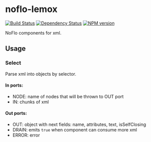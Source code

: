 # noflo-lemox
[![Build Status](https://travis-ci.org/burkostya/noflo-lemox.png?branch=master)](https://travis-ci.org/burkostya/noflo-lemox) [![Dependency Status](https://gemnasium.com/burkostya/noflo-lemox.png)](https://gemnasium.com/burkostya/noflo-lemox) [![NPM version](https://badge.fury.io/js/noflo-lemox.png)](http://badge.fury.io/js/noflo-lemox)

NoFlo components for xml.

## Usage

### Select

Parse xml into objects by selector.

#### In ports:

- NODE: name of nodes that will be thrown to OUT port
- IN: chunks of xml

#### Out ports:

- OUT: object with next fields: name, attributes, text, isSelfClosing
- DRAIN: emits `true` when component can consume more xml
- ERROR: error